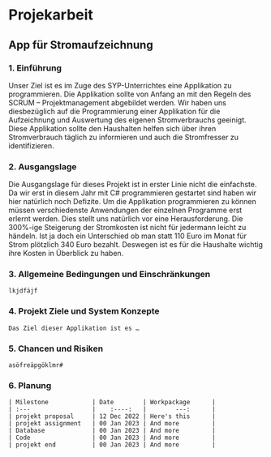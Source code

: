# Projekarbeit

## App für Stromaufzeichnung

### 1. Einführung

Unser Ziel ist es im Zuge des SYP-Unterrichtes eine Applikation zu programmieren. Die Applikation sollte von Anfang an mit den Regeln des SCRUM – Projektmanagement abgebildet werden. Wir haben uns diesbezüglich auf die Programmierung einer Applikation für die Aufzeichnung und Auswertung des eigenen Stromverbrauchs geeinigt. Diese Applikation sollte den Haushalten helfen sich über ihren Stromverbrauch täglich zu informieren und auch die Stromfresser zu identifizieren.

### 2. Ausgangslage

Die Ausgangslage für dieses Projekt ist in erster Linie nicht die einfachste. Da wir erst in diesem Jahr mit C# programmieren gestartet sind haben wir hier natürlich noch Defizite.
Um die Applikation programmieren zu können müssen verschiedenste Anwendungen der einzelnen Programme erst erlernt werden. Dies stellt uns natürlich vor eine Herausforderung.
Die 300%-ige Steigerung der Stromkosten ist nicht für jedermann leicht zu händeln. Ist ja doch ein Unterschied ob man statt 110 Euro im Monat für Strom plötzlich 340 Euro bezahlt. Deswegen ist es für die Haushalte wichtig ihre Kosten in Überblick zu haben. 

### 3. Allgemeine Bedingungen und Einschränkungen

    lkjdfäjf

### 4. Projekt Ziele und System Konzepte

    Das Ziel dieser Applikation ist es …

### 5. Chancen und Risiken

    asöfreäpgöklmr#

### 6. Planung

    | Milestone            | Date        | Workpackage      |
    | :---                 |    :----:   |        ---:      |
    | projekt proposal     | 12 Dec 2022 | Here's this      |
    | projekt assignment   | 00 Jan 2023 | And more         |   
    | Database             | 00 Jan 2023 | And more         |
    | Code                 | 00 Jan 2023 | And more         |
    | projekt end          | 00 Jan 2023 | And more         |

